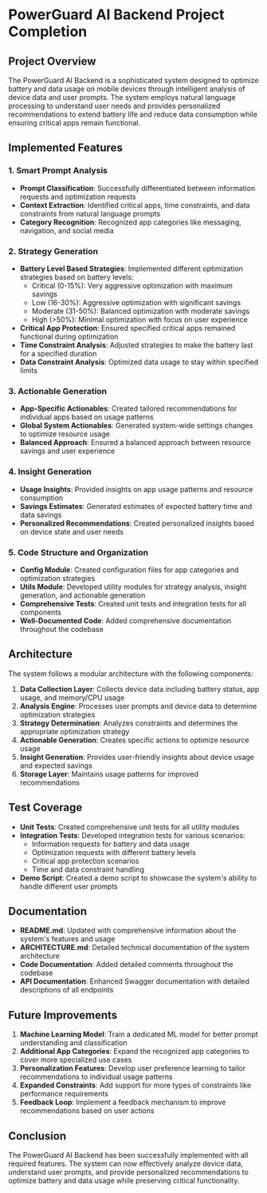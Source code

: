 # PowerGuard AI Backend Project Completion

## Project Overview
The PowerGuard AI Backend is a sophisticated system designed to optimize battery and data usage on mobile devices through intelligent analysis of device data and user prompts. The system employs natural language processing to understand user needs and provides personalized recommendations to extend battery life and reduce data consumption while ensuring critical apps remain functional.

## Implemented Features

### 1. Smart Prompt Analysis
- **Prompt Classification**: Successfully differentiated between information requests and optimization requests
- **Context Extraction**: Identified critical apps, time constraints, and data constraints from natural language prompts
- **Category Recognition**: Recognized app categories like messaging, navigation, and social media

### 2. Strategy Generation
- **Battery Level Based Strategies**: Implemented different optimization strategies based on battery levels:
  - Critical (0-15%): Very aggressive optimization with maximum savings
  - Low (16-30%): Aggressive optimization with significant savings
  - Moderate (31-50%): Balanced optimization with moderate savings  
  - High (>50%): Minimal optimization with focus on user experience
- **Critical App Protection**: Ensured specified critical apps remained functional during optimization
- **Time Constraint Analysis**: Adjusted strategies to make the battery last for a specified duration
- **Data Constraint Analysis**: Optimized data usage to stay within specified limits

### 3. Actionable Generation
- **App-Specific Actionables**: Created tailored recommendations for individual apps based on usage patterns
- **Global System Actionables**: Generated system-wide settings changes to optimize resource usage
- **Balanced Approach**: Ensured a balanced approach between resource savings and user experience

### 4. Insight Generation
- **Usage Insights**: Provided insights on app usage patterns and resource consumption
- **Savings Estimates**: Generated estimates of expected battery time and data savings
- **Personalized Recommendations**: Created personalized insights based on device state and user needs

### 5. Code Structure and Organization
- **Config Module**: Created configuration files for app categories and optimization strategies
- **Utils Module**: Developed utility modules for strategy analysis, insight generation, and actionable generation
- **Comprehensive Tests**: Created unit tests and integration tests for all components
- **Well-Documented Code**: Added comprehensive documentation throughout the codebase

## Architecture

The system follows a modular architecture with the following components:

1. **Data Collection Layer**: Collects device data including battery status, app usage, and memory/CPU usage
2. **Analysis Engine**: Processes user prompts and device data to determine optimization strategies
3. **Strategy Determination**: Analyzes constraints and determines the appropriate optimization strategy
4. **Actionable Generation**: Creates specific actions to optimize resource usage
5. **Insight Generation**: Provides user-friendly insights about device usage and expected savings
6. **Storage Layer**: Maintains usage patterns for improved recommendations

## Test Coverage

- **Unit Tests**: Created comprehensive unit tests for all utility modules
- **Integration Tests**: Developed integration tests for various scenarios:
  - Information requests for battery and data usage
  - Optimization requests with different battery levels
  - Critical app protection scenarios
  - Time and data constraint handling
- **Demo Script**: Created a demo script to showcase the system's ability to handle different user prompts

## Documentation

- **README.md**: Updated with comprehensive information about the system's features and usage
- **ARCHITECTURE.md**: Detailed technical documentation of the system architecture
- **Code Documentation**: Added detailed comments throughout the codebase
- **API Documentation**: Enhanced Swagger documentation with detailed descriptions of all endpoints

## Future Improvements

1. **Machine Learning Model**: Train a dedicated ML model for better prompt understanding and classification
2. **Additional App Categories**: Expand the recognized app categories to cover more specialized use cases
3. **Personalization Features**: Develop user preference learning to tailor recommendations to individual usage patterns
4. **Expanded Constraints**: Add support for more types of constraints like performance requirements
5. **Feedback Loop**: Implement a feedback mechanism to improve recommendations based on user actions

## Conclusion

The PowerGuard AI Backend has been successfully implemented with all required features. The system can now effectively analyze device data, understand user prompts, and provide personalized recommendations to optimize battery and data usage while preserving critical functionality. 